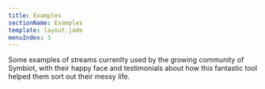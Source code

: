 ```yaml
---
title: Examples
sectionName: Examples
template: layout.jade
menuIndex: 3
---
```


Some examples of streams currenlty used by the growing community of Symbiot, with their happy face and testimonials about how this fantastic tool helped them sort out their messy life.
